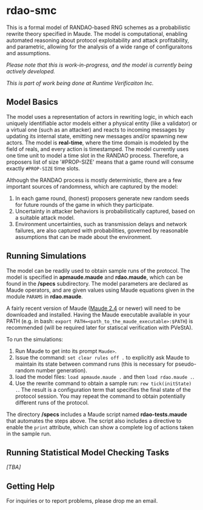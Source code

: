 # rdao-smc
This is a formal model of RANDAO-based RNG schemes as a probabilistic rewrite theory specified in Maude. The model is computational, enabling automated reasoning about protocol exploitability and attack profitability, and parametric, allowing for the analysis of a wide range of configuraitons and assumptions. 

*Please note that this is work-in-progress, and the model is currently being actively developed.*

*This is part of work being done at Runtime Verificaiton Inc.*

## Model Basics
The model uses a representation of actors in rewriting logic, in which each uniquely identifiable actor models either a physical entity (like a validator) or a virtual one (such as an attacker) and reacts to incoming messages by updating its internal state, emitting new messages and/or spawning new actors. The model is **real-time**, where the time domain is modeled by the field of reals, and every action is timestamped. The model currently uses one time unit to model a time slot in the RANDAO process. Therefore, a proposers list of size '#PROP-SIZE' means that a game round will consume exactly `#PROP-SIZE` time slots. 

Although the RANDAO process is mostly deterministic, there are a few important sources of randomness, which are captured by the model:

1. In each game round, (honest) proposers generate new random seeds for future rounds of the game in which they participate.
2. Uncertainty in attacker behaviors is probabilistically captured, based on a suitable attack model.
3. Environment uncertainties, such as transmission delays and network failures, are also captured with probabilities, governed by reasonable assumptions that can be made about the environment.

## Running Simulations

The model can be readily used to obtain sample runs of the protocol. The model is specified in **apmaude.maude** and **rdao.maude**, which can be found in the **/specs** subdirectory. The model parameters are declared as Maude operators, and are given values using Maude equations given in the module `PARAMS` in **rdao.maude**. 

A fairly recent version of Maude ([Maude 2.4](http://maude.cs.illinois.edu/ "Maude") or newer) will need to be downloaded and installed. Having the Maude executable available in your PATH (e.g. in bash: `export PATH=<path_to_the_maude_executable>:$PATH`) is recommended (will be required later for statiscal verification with PVeStA).

To run the simulations:

1. Run Maude to get into its prompt `Maude>`.
2. Issue the command: `set clear rules off .` to explicitly ask Maude to maintain its state between command runs (this is necessary for pseudo-random number generation).
3. load the model files: `load apmaude.maude .` and then `load rdao.maude .`.
4. Use the rewrite command to obtain a sample run: `rew tick(initState) .`. The result is a configuration term that specifies the final state of the protocol session. You may repeat the command to obtain potentially different runs of the protocol.

The directory **/specs** includes a Maude script named **rdao-tests.maude** that automates the steps above. The script also includes a directive to enable the `print` attribute, which can show a complete log of actions taken in the sample run.

## Running Statistical Model Checking Tasks

*[TBA]*

## Getting Help

For inquiries or to report problems, please drop me an email.




